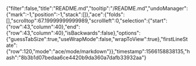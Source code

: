 {"filter":false,"title":"README.md","tooltip":"/README.md","undoManager":{"mark":-1,"position":-1,"stack":[]},"ace":{"folds":[],"scrolltop":67.19999999999989,"scrollleft":0,"selection":{"start":{"row":43,"column":40},"end":{"row":43,"column":40},"isBackwards":false},"options":{"guessTabSize":true,"useWrapMode":false,"wrapToView":true},"firstLineState":{"row":120,"mode":"ace/mode/markdown"}},"timestamp":1566158838135,"hash":"8b3b1d07bedaa6ce4420b9da360a7dafb33932aa"}